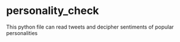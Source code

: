 ﻿# personality_check

This python file can read tweets and decipher sentiments of popular personalities
